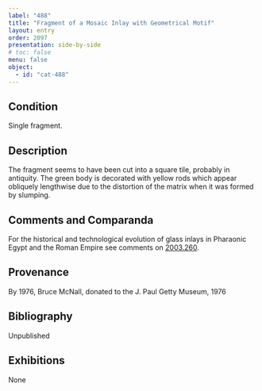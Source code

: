 ```yaml
---
label: "488"
title: "Fragment of a Mosaic Inlay with Geometrical Motif"
layout: entry
order: 2097
presentation: side-by-side
# toc: false
menu: false
object:
  - id: "cat-488"
---
```


## Condition

Single fragment.

## Description

The fragment seems to have been cut into a square tile, probably in antiquity. The green body is decorated with yellow rods which appear obliquely lengthwise due to the distortion of the matrix when it was formed by slumping.

## Comments and Comparanda

For the historical and technological evolution of glass inlays in Pharaonic Egypt and the Roman Empire see comments on [2003.260](#cat).

## Provenance

By 1976, Bruce McNall, donated to the J. Paul Getty Museum, 1976

## Bibliography

Unpublished

## Exhibitions

None